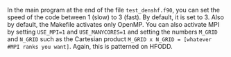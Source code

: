 In the main program at the end of the file `test_denshf.f90`, you can set the speed of the code between 1 (slow) to 3 (fast). 
By default, it is set to 3. Also by default, the Makefile activates only OpenMP. You can also activate MPI by 
setting `USE_MPI=1` and `USE_MANYCORES=1` and setting the numbers `M_GRID` and `N_GRID` such as the Cartesian product 
`M_GRID x N_GRID = [whatever #MPI ranks you want]`. Again, this is patterned on HFODD.
